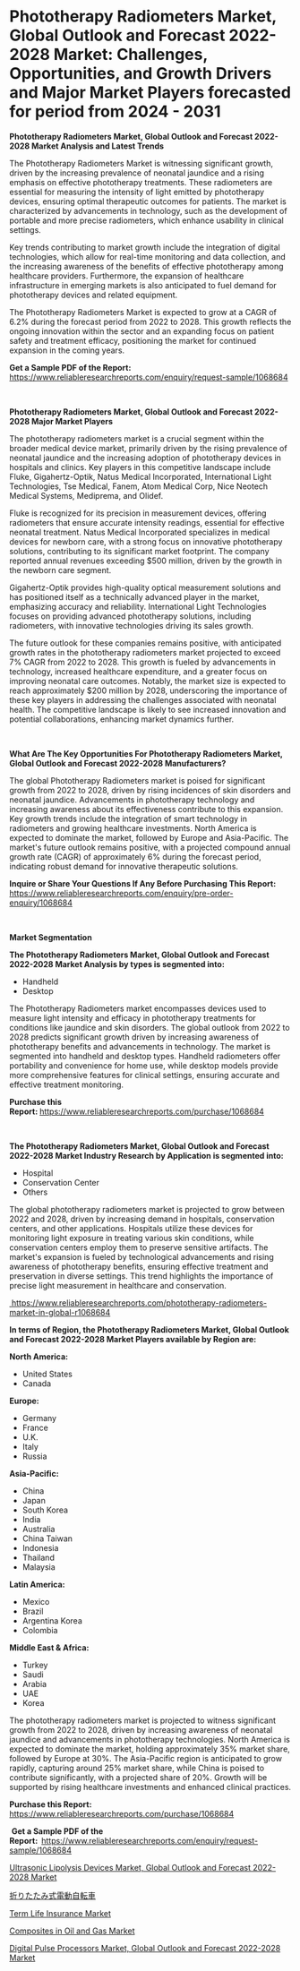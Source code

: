<p><h1>Phototherapy Radiometers Market, Global Outlook and Forecast 2022-2028 Market: Challenges, Opportunities, and Growth Drivers and Major Market Players forecasted for period from 2024 - 2031</h1></p><p><strong>Phototherapy Radiometers Market, Global Outlook and Forecast 2022-2028 Market Analysis and Latest Trends</strong></p>
<p><p>The Phototherapy Radiometers Market is witnessing significant growth, driven by the increasing prevalence of neonatal jaundice and a rising emphasis on effective phototherapy treatments. These radiometers are essential for measuring the intensity of light emitted by phototherapy devices, ensuring optimal therapeutic outcomes for patients. The market is characterized by advancements in technology, such as the development of portable and more precise radiometers, which enhance usability in clinical settings.</p><p>Key trends contributing to market growth include the integration of digital technologies, which allow for real-time monitoring and data collection, and the increasing awareness of the benefits of effective phototherapy among healthcare providers. Furthermore, the expansion of healthcare infrastructure in emerging markets is also anticipated to fuel demand for phototherapy devices and related equipment.</p><p>The Phototherapy Radiometers Market is expected to grow at a CAGR of 6.2% during the forecast period from 2022 to 2028. This growth reflects the ongoing innovation within the sector and an expanding focus on patient safety and treatment efficacy, positioning the market for continued expansion in the coming years.</p></p>
<p><strong>Get a Sample PDF of the Report:&nbsp;</strong> <a href="https://www.reliableresearchreports.com/enquiry/request-sample/1068684">https://www.reliableresearchreports.com/enquiry/request-sample/1068684</a></p>
<p>&nbsp;</p>
<p><strong>Phototherapy Radiometers Market, Global Outlook and Forecast 2022-2028 Major Market Players</strong></p>
<p><p>The phototherapy radiometers market is a crucial segment within the broader medical device market, primarily driven by the rising prevalence of neonatal jaundice and the increasing adoption of phototherapy devices in hospitals and clinics. Key players in this competitive landscape include Fluke, Gigahertz-Optik, Natus Medical Incorporated, International Light Technologies, Tse Medical, Fanem, Atom Medical Corp, Nice Neotech Medical Systems, Mediprema, and Olidef.</p><p>Fluke is recognized for its precision in measurement devices, offering radiometers that ensure accurate intensity readings, essential for effective neonatal treatment. Natus Medical Incorporated specializes in medical devices for newborn care, with a strong focus on innovative phototherapy solutions, contributing to its significant market footprint. The company reported annual revenues exceeding $500 million, driven by the growth in the newborn care segment.</p><p>Gigahertz-Optik provides high-quality optical measurement solutions and has positioned itself as a technically advanced player in the market, emphasizing accuracy and reliability. International Light Technologies focuses on providing advanced phototherapy solutions, including radiometers, with innovative technologies driving its sales growth. </p><p>The future outlook for these companies remains positive, with anticipated growth rates in the phototherapy radiometers market projected to exceed 7% CAGR from 2022 to 2028. This growth is fueled by advancements in technology, increased healthcare expenditure, and a greater focus on improving neonatal care outcomes. Notably, the market size is expected to reach approximately $200 million by 2028, underscoring the importance of these key players in addressing the challenges associated with neonatal health. The competitive landscape is likely to see increased innovation and potential collaborations, enhancing market dynamics further.</p></p>
<p>&nbsp;</p>
<p><strong>What Are The Key Opportunities For Phototherapy Radiometers Market, Global Outlook and Forecast 2022-2028 Manufacturers?</strong></p>
<p><p>The global Phototherapy Radiometers market is poised for significant growth from 2022 to 2028, driven by rising incidences of skin disorders and neonatal jaundice. Advancements in phototherapy technology and increasing awareness about its effectiveness contribute to this expansion. Key growth trends include the integration of smart technology in radiometers and growing healthcare investments. North America is expected to dominate the market, followed by Europe and Asia-Pacific. The market's future outlook remains positive, with a projected compound annual growth rate (CAGR) of approximately 6% during the forecast period, indicating robust demand for innovative therapeutic solutions.</p></p>
<p><strong>Inquire or Share Your Questions If Any Before Purchasing This Report:</strong> <a href="https://www.reliableresearchreports.com/enquiry/pre-order-enquiry/1068684">https://www.reliableresearchreports.com/enquiry/pre-order-enquiry/1068684</a></p>
<p>&nbsp;</p>
<p><strong>Market Segmentation</strong></p>
<p><strong>The Phototherapy Radiometers Market, Global Outlook and Forecast 2022-2028 Market Analysis by types is segmented into:</strong></p>
<p><ul><li>Handheld</li><li>Desktop</li></ul></p>
<p><p>The Phototherapy Radiometers market encompasses devices used to measure light intensity and efficacy in phototherapy treatments for conditions like jaundice and skin disorders. The global outlook from 2022 to 2028 predicts significant growth driven by increasing awareness of phototherapy benefits and advancements in technology. The market is segmented into handheld and desktop types. Handheld radiometers offer portability and convenience for home use, while desktop models provide more comprehensive features for clinical settings, ensuring accurate and effective treatment monitoring.</p></p>
<p><strong>Purchase this Report:&nbsp;</strong><a href="https://www.reliableresearchreports.com/purchase/1068684">https://www.reliableresearchreports.com/purchase/1068684</a></p>
<p>&nbsp;</p>
<p><strong>The Phototherapy Radiometers Market, Global Outlook and Forecast 2022-2028 Market Industry Research by Application is segmented into:</strong></p>
<p><ul><li>Hospital</li><li>Conservation Center</li><li>Others</li></ul></p>
<p><p>The global phototherapy radiometers market is projected to grow between 2022 and 2028, driven by increasing demand in hospitals, conservation centers, and other applications. Hospitals utilize these devices for monitoring light exposure in treating various skin conditions, while conservation centers employ them to preserve sensitive artifacts. The market's expansion is fueled by technological advancements and rising awareness of phototherapy benefits, ensuring effective treatment and preservation in diverse settings. This trend highlights the importance of precise light measurement in healthcare and conservation.</p></p>
<p><a href="https://www.reliableresearchreports.com/phototherapy-radiometers-market-in-global-r1068684">&nbsp;https://www.reliableresearchreports.com/phototherapy-radiometers-market-in-global-r1068684</a></p>
<p><strong>In terms of Region, the Phototherapy Radiometers Market, Global Outlook and Forecast 2022-2028 Market Players available by Region are:</strong></p>
<p>
    <p> <strong> North America: </strong>
        <ul>
            <li>United States</li>
            <li>Canada</li>
        </ul>
        </p> 
    <p> <strong> Europe: </strong>
        <ul>
            <li>Germany</li>
            <li>France</li>
            <li>U.K.</li>
            <li>Italy</li>
            <li>Russia</li>
        </ul>
        </p> 
    <p> <strong> Asia-Pacific: </strong>
        <ul>
            <li>China</li>
            <li>Japan</li>
            <li>South Korea</li>
            <li>India</li>
            <li>Australia</li>
            <li>China Taiwan</li>
            <li>Indonesia</li>
            <li>Thailand</li>
            <li>Malaysia</li>
        </ul>
        </p> 
    <p> <strong> Latin America: </strong>
        <ul>
            <li>Mexico</li>
            <li>Brazil</li>
            <li>Argentina Korea</li>
            <li>Colombia</li>
        </ul>
        </p> 
    <p> <strong> Middle East & Africa: </strong>
        <ul>
            <li>Turkey</li>
            <li>Saudi</li>
            <li>Arabia</li>
            <li>UAE</li>
            <li>Korea</li>
        </ul>
    </p>
    </p>
<p><p>The phototherapy radiometers market is projected to witness significant growth from 2022 to 2028, driven by increasing awareness of neonatal jaundice and advancements in phototherapy technologies. North America is expected to dominate the market, holding approximately 35% market share, followed by Europe at 30%. The Asia-Pacific region is anticipated to grow rapidly, capturing around 25% market share, while China is poised to contribute significantly, with a projected share of 20%. Growth will be supported by rising healthcare investments and enhanced clinical practices.</p></p>
<p><strong>Purchase this Report: </strong><a href="https://www.reliableresearchreports.com/purchase/1068684">https://www.reliableresearchreports.com/purchase/1068684</a></p>
<p>&nbsp;<strong>Get a Sample PDF of the Report:&nbsp;&nbsp;</strong><a href="https://www.reliableresearchreports.com/enquiry/request-sample/1068684">https://www.reliableresearchreports.com/enquiry/request-sample/1068684</a></p>
<p><strong></strong></p>
<p><p><a href="https://github.com/rahu1506/Market-Research-Report-List-5/blob/main/ultrasonic-lipolysis-devices-market-global-outlook-and-forecast-2022-2028-market.md">Ultrasonic Lipolysis Devices Market, Global Outlook and Forecast 2022-2028 Market</a></p><p><a href="https://medium.com/@evekerluke2023/%E3%82%B0%E3%83%AD%E3%83%BC%E3%83%90%E3%83%AB%E6%8A%98%E3%82%8A%E3%81%9F%E3%81%9F%E3%81%BF%E9%9B%BB%E5%8B%95%E8%87%AA%E8%BB%A2%E8%BB%8A%E5%B8%82%E5%A0%B4-%E7%94%A8%E9%80%94-%E3%82%A8%E3%83%B3%E3%83%89%E3%83%A6%E3%83%BC%E3%82%B9%E7%94%A3%E6%A5%AD-%E3%82%BF%E3%82%A4%E3%83%97-%E6%A9%9F%E5%99%A8-%E5%9C%B0%E5%9F%9F%E3%81%AB%E7%84%A6%E7%82%B9%E3%82%92%E5%BD%93%E3%81%A6%E3%81%9F%E5%88%86%E6%9E%90%E3%81%A8%E4%BA%88%E6%B8%AC-2024%E5%B9%B4%E3%81%8B%E3%82%892031%E5%B9%B4%E3%81%BE%E3%81%A7-babd22e56d52">折りたたみ式電動自転車</a></p><p><a href="https://www.linkedin.com/pulse/term-life-insurance-market-essentials-key-players-demand-drivers-ta2ne?trackingId=MfBsKPQUS8evyaEBvwjY%2FQ%3D%3D">Term Life Insurance Market</a></p><p><a href="https://issuu.com/reportprime-2/docs/composites-in-oil-and-gas-market-si_aabf5bf8de6357">Composites in Oil and Gas Market</a></p><p><a href="https://github.com/FassouRP/Market-Research-Report-List-6/blob/main/digital-pulse-processors-market-global-outlook-and-forecast-2022-2028-market.md">Digital Pulse Processors Market, Global Outlook and Forecast 2022-2028 Market</a></p></p>